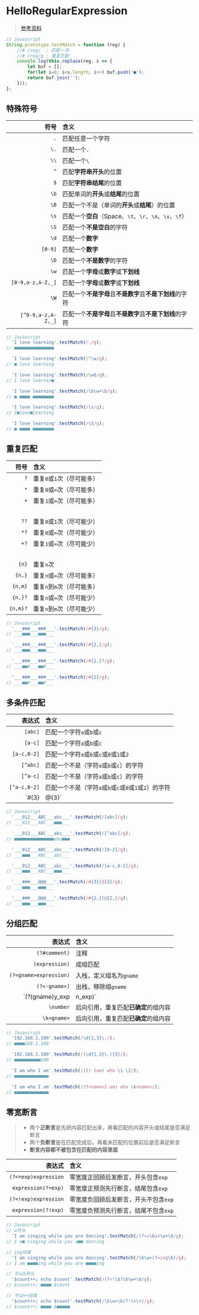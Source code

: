# HelloRegularExpression

>[参考资料](https://deerchao.cn/tutorials/regex/regex.htm)

```js
// Javascript
String.prototype.testMatch = function (reg) {
    //# /reg/  : 匹配一次
    //# /reg/g : 重复匹配
    console.log(this.replace(reg, s => {
        let buf = [];
        for(let i=0; i<s.length; i++) buf.push('■');
        return buf.join('');
    }));
};
```

## 特殊符号

| 符号 | 含义 |
| -: | :- |
| `.`                | 匹配任意一个字符 |
| `\.`               | 匹配一个`.` |
| `\\`               | 匹配一个`\` |
| `^`                | 匹配**字符串开头**的位置 |
| `$`                | 匹配**字符串结尾**的位置 |
| `\b`               | 匹配单词的**开头**或**结尾**的位置 |
| `\B`               | 匹配一个不是（单词的**开头**或**结尾**）的位置 |
| `\s`               | 匹配一个**空白**（Space、`\t`、`\r`、`\n`、`\v`、`\f`） |
| `\S`               | 匹配一个**不是空白**的字符 |
| `\d`               | 匹配一个**数字** |
| `[0-9]`            | 匹配一个**数字** |
| `\D`               | 匹配一个**不是数字**的字符 |
| `\w`               | 匹配一个**字母**或**数字**或**下划线** |
| `[0-9,a-z,A-Z,_]`  | 匹配一个**字母**或**数字**或**下划线** |
| `\W`               | 匹配一个**不是字母**且**不是数字**且**不是下划线**的字符 |
| `[^0-9,a-z,A-Z,_]` | 匹配一个**不是字母**且**不是数字**且**不是下划线**的字符 |

```js
// Javascript
  'I love learning'.testMatch(/./g);
// ■■■■■■■■■■■■■■■

  'I love learning'.testMatch(/^\w/g);
// ■ love learning

  'I love learning'.testMatch(/\w$/g);
// I love learnin■

  'I love learning'.testMatch(/\b\w+\b/g);
// ■ ■■■■ ■■■■■■■■

  'I love learning'.testMatch(/\s/g);
// I■love■learning

  'I love learning'.testMatch(/\S/g);
// ■ ■■■■ ■■■■■■■■
```

## 重复匹配

| 符号 | 含义 |
| -: | :- |
| `?`  | 重复`0`或`1`次（尽可能多） |
| `*`  | 重复`0`或`∞`次（尽可能多） |
| `+`  | 重复`1`或`∞`次（尽可能多） |
| &nbsp; | &nbsp; |
| `??` | 重复`0`或`1`次（尽可能少） |
| `*?` | 重复`0`或`∞`次（尽可能少） |
| `+?` | 重复`1`或`∞`次（尽可能少） |
| &nbsp; | &nbsp; |
| `{n}`    | 重复`n`次 |
| `{n,}`   | 重复`n`或`∞`次（尽可能多） |
| `{n,m}`  | 重复`n`到`m`次（尽可能多） |
| `{n,}?`  | 重复`n`或`∞`次（尽可能少） |
| `{n,m}?` | 重复`n`到`m`次（尽可能少） |

```js
// Javascript
  '___###___###___'.testMatch(/#{3}/g);
// ___■■■___■■■___

  '___###___###___'.testMatch(/#{2,}/g);
// ___■■■___■■■___

  '___###___###___'.testMatch(/#{2,}?/g);
// ___■■#___■■#___

  '___###___###___'.testMatch(/#{2}/g);
// ___■■#___■■#___
```

## 多条件匹配

| 表达式 | 含义 |
| -: | :- |
| `[abc]`     | 匹配一个字符`a`或`b`或`c` |
| `[a-c]`     | 匹配一个字符`a`或`b`或`c` |
| `[a-c,0-2]` | 匹配一个字符`a`或`b`或`c`或`0`或`1`或`2` |
| `[^abc]`     | 匹配一个不是（字符`a`或`b`或`c`）的字符 |
| `[^a-c]`     | 匹配一个不是（字符`a`或`b`或`c`）的字符 |
| `[^a-c,0-2]` | 匹配一个不是（字符`a`或`b`或`c`或`0`或`1`或`2`）的字符 |
| `#{3}|@{3}`  | 匹配`###`或`@@@` |

```js
// Javascript
  '___012___ABC___abc___'.testMatch(/[abc]/g);
// ___012___ABC___■■■___

  '___012___ABC___abc___'.testMatch(/[^abc]/g);
// ■■■■■■■■■■■■■■■abc■■■

  '___012___ABC___abc___'.testMatch(/[0-2]/g);
// ___■■■___ABC___abc___

  '___012___ABC___abc___'.testMatch(/[a-c,0-2]/g);
// ___■■■___ABC___■■■___

  '___###___@@@___'.testMatch(/#{3}|@{3}/g);
// ___■■■___■■■___

  '___###___@@@___'.testMatch(/#{2,}|@{2,}/g);
// ___■■■___■■■___
```

## 分组匹配

| 表达式 | 含义 |
| -: | :- |
| `(?#comment)`           | 注释 |
| `(expression)`          | 成组匹配 |
| `(?<gname>expression)`  | 入栈，定义组名为`gname` |
| `(?<-gname>)`           | 出栈，移除组`gname` |
| `(?(gname)y_exp|n_exp)` | 存在组`gname`则匹配`y_exp`，否则匹配`n_exp` |
| `\number`               | 后向引用，重复匹配**已确定**的组内容 |
| `\k<gname>`             | 后向引用，重复匹配**已确定**的组内容 |

```js
// Javascript
  '192.168.1.100'.testMatch(/\d{1,3}\./);
// ■■■■168.1.100

  '192.168.1.100'.testMatch(/(\d{1,3}\.){3}/);
// ■■■■■■■■■■100

  'I am who I am'.testMatch(/(I) (am) who \1 \2/);
// ■■■■■■■■■■■■■

  'I am who I am'.testMatch(/(?<name>I am) who \k<name>/);
// ■■■■■■■■■■■■■
```

## 零宽断言

>- 两个**正断言**是先把内容匹配出来，再看匹配的内容开头或结尾是否满足断言
>- 两个**负断言**是在匹配完成后，再看未匹配的位置前后是否满足断言
>- **断言内容都不被包含在匹配的内容里面**

| 表达式 | 含义 |
| -: | :- |
| `(?<=exp)expression` | 零宽度正回顾后发断言，开头包含`exp` |
| `expression(?=exp)`  | 零宽度正预测先行断言，结尾包含`exp` |
| `(?<!exp)expression` | 零宽度负回顾后发断言，开头不包含`exp` |
| `expression(?!exp)`  | 零宽度负预测先行断言，结尾不包含`exp` |

```js
// Javascript
// a开头
  'I am singing while you are dancing'.testMatch(/(?<=\ba)\w+\b/g);
// I a■ singing while you a■■ dancing

// ing结尾
  'I am singing while you are dancing'.testMatch(/\b\w+(?=ing\b)/g);
// I am ■■■■ing while you are ■■■■ing

// 不以$开头
  '$count++; echo $count'.testMatch(/(?<!\$)\b\w+\b/g);
// $count++; ■■■■ $count

// 不以++结尾
  '$count++; echo $count'.testMatch(/\b\w+\b(?!\+\+)/g);
// $count++; ■■■■ $■■■■■
```
